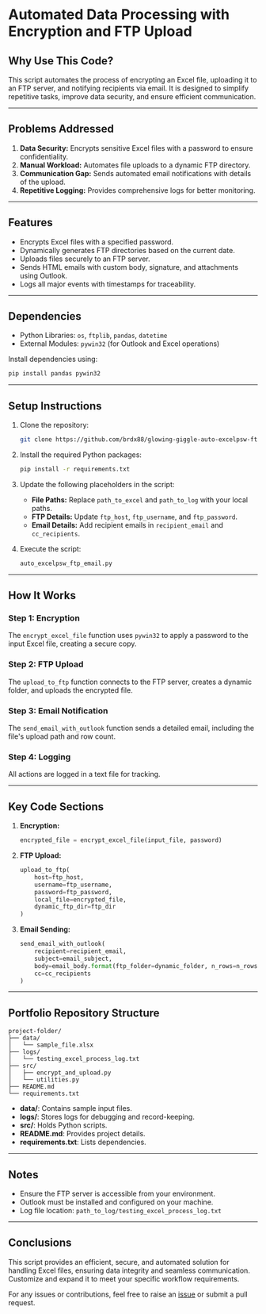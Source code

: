 # Automated Data Processing with Encryption and FTP Upload

## Why Use This Code?
This script automates the process of encrypting an Excel file, uploading it to an FTP server, and notifying recipients via email. It is designed to simplify repetitive tasks, improve data security, and ensure efficient communication.

---

## Problems Addressed
1. **Data Security:** Encrypts sensitive Excel files with a password to ensure confidentiality.
2. **Manual Workload:** Automates file uploads to a dynamic FTP directory.
3. **Communication Gap:** Sends automated email notifications with details of the upload.
4. **Repetitive Logging:** Provides comprehensive logs for better monitoring.

---

## Features
- Encrypts Excel files with a specified password.
- Dynamically generates FTP directories based on the current date.
- Uploads files securely to an FTP server.
- Sends HTML emails with custom body, signature, and attachments using Outlook.
- Logs all major events with timestamps for traceability.

---

## Dependencies
- Python Libraries: `os`, `ftplib`, `pandas`, `datetime`
- External Modules: `pywin32` (for Outlook and Excel operations)

Install dependencies using:
```bash
pip install pandas pywin32
```

---

## Setup Instructions
1. Clone the repository:
   ```bash
   git clone https://github.com/brdx88/glowing-giggle-auto-excelpsw-ftp-email.git
   ```

2. Install the required Python packages:
   ```bash
   pip install -r requirements.txt
   ```

3. Update the following placeholders in the script:
   - **File Paths:** Replace `path_to_excel` and `path_to_log` with your local paths.
   - **FTP Details:** Update `ftp_host`, `ftp_username`, and `ftp_password`.
   - **Email Details:** Add recipient emails in `recipient_email` and `cc_recipients`.

4. Execute the script:
   ```bash
   auto_excelpsw_ftp_email.py
   ```

---

## How It Works
### Step 1: Encryption
The `encrypt_excel_file` function uses `pywin32` to apply a password to the input Excel file, creating a secure copy.

### Step 2: FTP Upload
The `upload_to_ftp` function connects to the FTP server, creates a dynamic folder, and uploads the encrypted file.

### Step 3: Email Notification
The `send_email_with_outlook` function sends a detailed email, including the file's upload path and row count.

### Step 4: Logging
All actions are logged in a text file for tracking.

---

## Key Code Sections
1. **Encryption:**
   ```python
   encrypted_file = encrypt_excel_file(input_file, password)
   ```
2. **FTP Upload:**
   ```python
   upload_to_ftp(
       host=ftp_host,
       username=ftp_username,
       password=ftp_password,
       local_file=encrypted_file,
       dynamic_ftp_dir=ftp_dir
   )
   ```
3. **Email Sending:**
   ```python
   send_email_with_outlook(
       recipient=recipient_email,
       subject=email_subject,
       body=email_body.format(ftp_folder=dynamic_folder, n_rows=n_rows, file_name=file_name),
       cc=cc_recipients
   )
   ```

---

## Portfolio Repository Structure
```
project-folder/
├── data/
│   └── sample_file.xlsx
├── logs/
│   └── testing_excel_process_log.txt
├── src/
│   ├── encrypt_and_upload.py
│   └── utilities.py
├── README.md
└── requirements.txt
```
- **data/**: Contains sample input files.
- **logs/**: Stores logs for debugging and record-keeping.
- **src/**: Holds Python scripts.
- **README.md**: Provides project details.
- **requirements.txt**: Lists dependencies.

---

## Notes
- Ensure the FTP server is accessible from your environment.
- Outlook must be installed and configured on your machine.
- Log file location: `path_to_log/testing_excel_process_log.txt`

---

## Conclusions
This script provides an efficient, secure, and automated solution for handling Excel files, ensuring data integrity and seamless communication. Customize and expand it to meet your specific workflow requirements.

For any issues or contributions, feel free to raise an [issue](https://github.com/brdx88/glowing-giggle-auto-excelpsw-ftp-email/issues) or submit a pull request.
